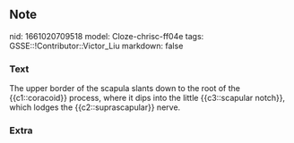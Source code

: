 ## Note
nid: 1661020709518
model: Cloze-chrisc-ff04e
tags: GSSE::!Contributor::Victor_Liu
markdown: false

### Text
<div>
  The upper border of the scapula slants down to the root of the
  {{c1::coracoid}} process, where it dips into the little
  {{c3::scapular notch}}, which lodges the {{c2::suprascapular}}
  nerve.
</div>

### Extra

